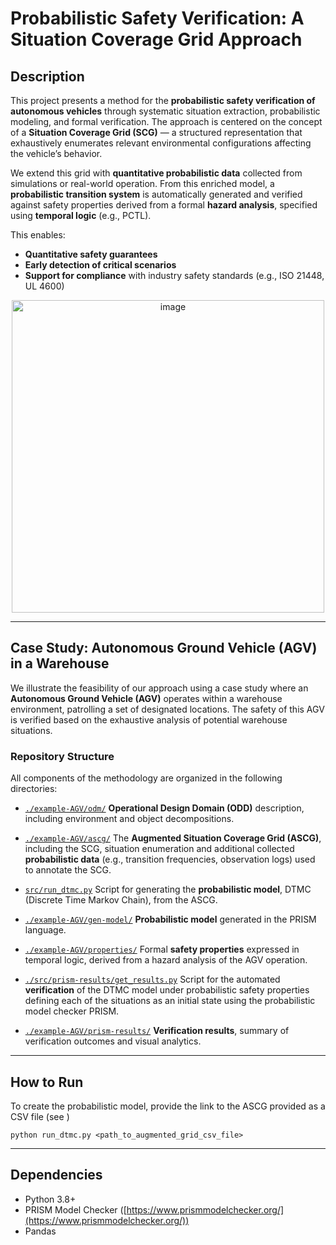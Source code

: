 # Probabilistic Safety Verification: A Situation Coverage Grid Approach

## Description

This project presents a method for the **probabilistic safety verification of autonomous vehicles** through systematic situation extraction, probabilistic modeling, and formal verification. The approach is centered on the concept of a **Situation Coverage Grid (SCG)** — a structured representation that exhaustively enumerates relevant environmental configurations affecting the vehicle’s behavior.

We extend this grid with **quantitative probabilistic data** collected from simulations or real-world operation. From this enriched model, a **probabilistic transition system** is automatically generated and verified against safety properties derived from a formal **hazard analysis**, specified using **temporal logic** (e.g., PCTL).

This enables:

* **Quantitative safety guarantees**
* **Early detection of critical scenarios**
* **Support for compliance** with industry safety standards (e.g., ISO 21448, UL 4600)

<p align="center">
  <img width="500" alt="image" src="https://github.com/user-attachments/assets/ecaef262-7e3f-42eb-bf0b-212a8b67e3cd" />
</p>

---

## Case Study: Autonomous Ground Vehicle (AGV) in a Warehouse

We illustrate the feasibility of our approach using a case study where an **Autonomous Ground Vehicle (AGV)** operates within a warehouse environment, patrolling a set of designated locations. The safety of this AGV is verified based on the exhaustive analysis of potential warehouse situations.

### Repository Structure

All components of the methodology are organized in the following directories:

* [`./example-AGV/odm/`](./example-AGV/odm/)
  **Operational Design Domain (ODD)** description, including environment and object decompositions.

* [`./example-AGV/ascg/`](./example-AGV/ascg/)
  The **Augmented Situation Coverage Grid (ASCG)**, including the SCG, situation enumeration and additional collected **probabilistic data** (e.g., transition frequencies, observation logs) used to annotate the SCG.
  
* [`src/run_dtmc.py`](./src/run_dtmc.py/)
  Script for generating the **probabilistic model**, DTMC (Discrete Time Markov Chain), from the ASCG.
  
* [`./example-AGV/gen-model/`](./example-AGV/gen-model/)
  **Probabilistic model** generated in the PRISM language.
  
* [`./example-AGV/properties/`](./example-AGV/properties/)
  Formal **safety properties** expressed in temporal logic, derived from a hazard analysis of the AGV operation.

* [`./src/prism-results/get_results.py`](./src/prism-results/get_results.py)
  Script for the automated **verification** of the DTMC model under probabilistic safety properties defining each of the situations as an initial state using the probabilistic model checker PRISM.
  
* [`./example-AGV/prism-results/`](./example-AGV/prism-results/)
   **Verification results**, summary of verification outcomes and visual analytics.

---

## How to Run

To create the probabilistic model, provide the link to the ASCG provided as a CSV file (see )
   ```
   python run_dtmc.py <path_to_augmented_grid_csv_file>
   ```

---

## Dependencies

* Python 3.8+
* PRISM Model Checker ([https://www.prismmodelchecker.org/](https://www.prismmodelchecker.org/))
* Pandas



